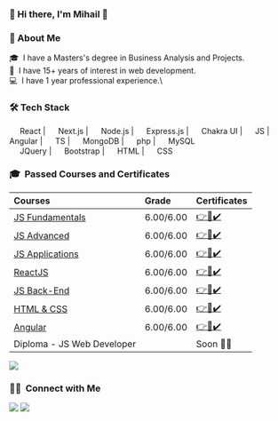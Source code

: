 ### 👋 Hi there, I'm Mihail 🤖

### 🙋 About Me
🎓 &nbsp;I have a Masters's degree in Business Analysis and Projects.\
🔭 &nbsp;I have 15+ years of interest in web development.\
💻 &nbsp;I have 1 year professional experience.\

### 🛠️ Tech Stack
<span>
<img src="https://cdn.jsdelivr.net/npm/simple-icons@6.7.0/icons/react.svg" width="15">
React
</span> |
<span>
<img src="https://cdn.jsdelivr.net/npm/simple-icons@6.7.0/icons/nextdotjs.svg" width="15">
Next.js
</span> |
<span>
<img src="https://cdn.jsdelivr.net/npm/simple-icons@6.7.0/icons/nodedotjs.svg" width="15">
Node.js
</span> |
<span>
<img src="https://cdn.jsdelivr.net/npm/simple-icons@6.7.0/icons/express.svg" width="15">
Express.js
</span> |
<span>
<img src="https://cdn.jsdelivr.net/npm/simple-icons@6.7.0/icons/chakraui.svg" width="15">
Chakra UI
</span> |
<span>
<img src="https://cdn.jsdelivr.net/npm/simple-icons@6.7.0/icons/javascript.svg" width="15">
JS
</span> |
<span>
<img src="https://cdn.jsdelivr.net/npm/simple-icons@6.7.0/icons/angular.svg" width="15">
Angular
</span> |
<span>
<img src="https://cdn.jsdelivr.net/npm/simple-icons@6.7.0/icons/typescript.svg" width="15">
TS
</span> |
<span>
<img src="https://cdn.jsdelivr.net/npm/simple-icons@6.7.0/icons/mongodb.svg" width="15">
MongoDB
</span> |
<span>
<img src="https://cdn.jsdelivr.net/npm/simple-icons@6.7.0/icons/php.svg" width="15">
php
</span> |
<span>
<img src="https://cdn.jsdelivr.net/npm/simple-icons@6.7.0/icons/mysql.svg" width="15">
MySQL
</span><br />
<span>
<img src="https://cdn.jsdelivr.net/npm/simple-icons@6.7.0/icons/jquery.svg" width="15">
JQuery
</span> |
<span>
<img src="https://cdn.jsdelivr.net/npm/simple-icons@6.7.0/icons/bootstrap.svg" width="15">
Bootstrap
</span> |
<span>
<img src="https://cdn.jsdelivr.net/npm/simple-icons@6.7.0/icons/html5.svg" width="15">
HTML
</span> |
<span>
<img src="https://cdn.jsdelivr.net/npm/simple-icons@6.7.0/icons/css3.svg" width="15">
CSS
</span>

### 🎓 &nbsp;Passed Courses and Certificates

|**Courses**|**Grade**|**Certificates**|
|:---|:---|:---|
|<a href="https://softuni.bg/trainings/3367/js-fundamentals-may-2021">JS Fundamentals</a> | 6.00/6.00 | <a href="https://softuni.bg/certificates/details/111208/bc05ea7c">👉📜✔️</a> |
|<a href="https://softuni.bg/trainings/3487/js-advanced-september-2021">JS Advanced</a> | 6.00/6.00 | <a href="https://softuni.bg/certificates/details/114789/95eab58d">👉📜✔️</a> |
|<a href="https://softuni.bg/trainings/3488/js-applications-october-2021">JS Applications</a> | 6.00/6.00 | <a href="https://softuni.bg/certificates/details/120892/f07a7599">👉📜✔️</a> |
|<a href="https://softuni.bg/trainings/3575/reactjs-november-2021">ReactJS</a> | 6.00/6.00 | <a href="https://softuni.bg/certificates/details/122155/1d4f6e63">👉📜✔️</a> |
|<a href="https://softuni.bg/trainings/3594/js-back-end-january-2022">JS Back-End</a> | 6.00/6.00 | <a href="https://softuni.bg/certificates/details/127458/c10aa56e">👉📜✔️</a> |
|<a href="https://softuni.bg/trainings/3604/html-and-css-january-2022">HTML & CSS</a> | 6.00/6.00 | <a href="https://softuni.bg/certificates/details/127531/0481b784">👉📜✔️</a> |
| <a href="https://softuni.bg/trainings/3603/angular-march-2022">Angular</a> | 6.00/6.00 | <a href="https://softuni.bg/Certificates/Details/133052/4899c8c8">👉📜✔️</a> |
| Diploma - JS Web Developer | | Soon 👨‍💻 |
  
 
<a href="https://github.com/simeon-petrov-5">
  <img align="center" src="https://github-readme-stats.vercel.app/api/top-langs/?username=mgenovski&layout=compact&theme=vue" />
</a>

### 🤝🏻  &nbsp;Connect with Me
<a href="mailto:mgenovski@gmail.com"><img src="https://img.shields.io/badge/-mgenovski@gmail.com-EA4335?style=flat&logo=gmail&logoColor=white"/></a>
<a href="https://www.linkedin.com/in/mihail-genovski-990470209/"><img src="https://img.shields.io/badge/-Mihail%20Genovski-0A66C2?style=flat&logo=linkedin&logoColor=white"/></a>

